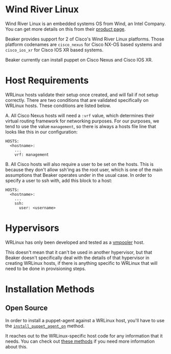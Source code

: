 # Wind River Linux

Wind River Linux is an embedded systems OS from Wind, an Intel Company.  You can get more details on this from their [product page](http://www.windriver.com/products/linux/).

Beaker provides support for 2 of Cisco's Wind River Linux platforms. Those platform codenames are `cisco_nexus` for Cisco NX-OS based systems and `cisco_ios_xr` for Cisco IOS XR based systems.

Beaker currently can install puppet on Cisco Nexus and Cisco IOS XR.

# Host Requirements

WRLinux hosts validate their setup once created, and will fail if not setup correctly.  There are two conditions that are validated specifically on WRLinux hosts.  These conditions are listed below.

A. All Cisco Nexus hosts will need a `:vrf` value, which determines their virtual routing framework for networking purposes.  For our purposes, we tend to use the value `management`, so there is always a hosts file line that looks like this in our configuration:

    HOSTS:
      <hostname>:
        ...
        vrf: management

B. All Cisco hosts will also require a user to be set on the hosts. This is because they don't allow ssh'ing as the root user, which is one of the main assumptions that Beaker operates under in the usual case. In order to specify a user to ssh with, add this block to a host:

    HOSTS:
      <hostname>:
        ...
        ssh:
          user: <username>

# Hypervisors

WRLinux has only been developed and tested as a [vmpooler](https://github.com/puppetlabs/vmpooler) host.

This doesn't mean that it can't be used in another hypervisor, but that Beaker doesn't specifically deal with the details of that hypervisor in creating WRLinux hosts, if there is anything specific to WRLinux that will need to be done in provisioning steps.

# Installation Methods

## Open Source

In order to install a puppet-agent against a WRLinux host, you'll have to use the [`install_puppet_agent_on`](blob/master/lib/beaker/dsl/install_utils/foss_utils.rb#L327) method.

It reaches out to the WRLinux-specific host code for any information that it needs. You can check out [these methods](blob/master/lib/beaker/host/cisco.rb) if you need more information about this.